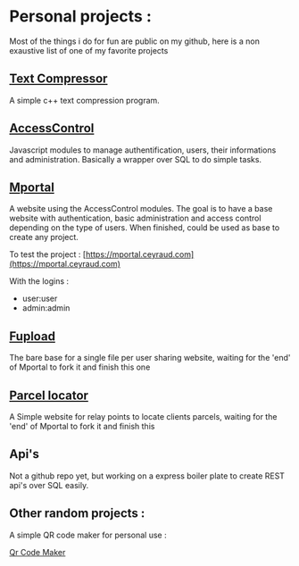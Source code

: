 
# Personal projects : 
Most of the things i do for fun are public on my github, here is a non exaustive list of one of my favorite projects

## [Text Compressor](https://github.com/comeyrd/textcompressor)

A simple c++ text compression program.

## [AccessControl](https://github.com/comeyrd/Accesscontrol)


Javascript modules to manage authentification, users, their informations and administration.
Basically a wrapper over SQL to do simple tasks.

## [Mportal](https://github.com/comeyrd/MitiAuth-Portal)


A website using the AccessControl modules.
The goal is to have a base website with authentication, basic administration and access control depending on the type of users.
When finished, could be used as base to create any project.

To test the project : 
[https://mportal.ceyraud.com](https://mportal.ceyraud.com)


With the logins : 
- user:user
- admin:admin

## [Fupload](https://github.com/comeyrd/web-simplefile)

The bare base for a single file per user sharing website, waiting for the 'end' of Mportal to fork it and finish this one

##  [Parcel locator](https://github.com/comeyrd/parcel-locator)

A Simple website for relay points to locate clients parcels,
waiting for the 'end' of Mportal to fork it and finish this

## Api's

Not a github repo yet, but working on a express boiler plate to create REST api's over SQL easily.

## Other random projects : 

A simple QR code maker for personal use :

[Qr Code Maker](https://qr.ceyraud.com)



